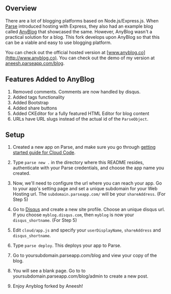 Overview
--------
There are a lot of blogging platforms based on Node.js/Express.js.
When [Parse](Parse.com) introduced hosting with
Express, they also had an example blog
called [AnyBlog](http://gitthub.com/ParsePlatform/AnyBlog)
that showcased the same. However, AnyBlog wasn't a
practical solution for a blog. This fork develops
upon AnyBlog so that this can be a viable and easy to use
blogging platform.

You can check out the official hosted version
at [www.anyblog.co](http://www.anyblog.co).
You can check out the demo of my version
at [aneesh.parseapp.com/blog](http://aneesh.parseapp.com/blog).

Features Added to AnyBlog
---------
1. Removed comments. Comments are now handled by disqus.
2. Added tags functionality
3. Added Bootstrap
4. Added share buttons
5. Added CKEditor for a fully featured HTML Editor for blog content
6. URLs have URL slugs instead of the actual id of the `ParseObject`.

Setup
-----

1. Created a new app on Parse, and make sure you go
through [getting started guide for Cloud Code](https://parse.com/docs/cloud_code_guide#started-installing).

2. Type `parse new .` in the directory where this
README resides, authenticate with your Parse credentials,
and choose the app name you created.

3. Now, we'll need to configure the url where you can
reach your app. Go to your app's setting page and set
a unique subdomain for your Web Hosting url. The `subdomain.parseapp.com/` will be your `shareAddress`. (For Step 5)

4. Go to [Disqus](https://disqus.com/admin/create/) and 
create a new site profile. Choose an unique disqus url.
If you choose `myblog.disqus.com`, then `myblog` is now
your `disqus_shortname`. (For Step 5)

5. Edit `cloud/app.js` and specify your `userDisplayName`, 
`shareAddress` and `disqus_shortname`.

6. Type `parse deploy`. This deploys your app to Parse.

7. Go to yoursubdomain.parseapp.com/blog and view your copy of the blog.

8. You will see a blank page. Go to to yoursubdomain.parseapp.com/blog/admin to create a new post.

9. Enjoy Anyblog forked by Aneesh!
